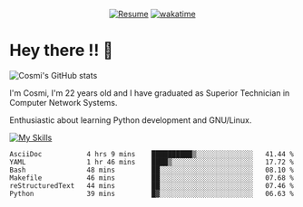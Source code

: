 
<div align="center">

[![Resume](https://img.shields.io/badge/Website-Porfolio-blue)](http://cnicolau.com) 
[![wakatime](https://wakatime.com/badge/user/5e7e21d4-152f-41d6-bf86-d6c288282185.svg)](https://wakatime.com/@5e7e21d4-152f-41d6-bf86-d6c288282185)

</div>

# Hey there !! :wave:

![Cosmi's GitHub stats](https://github-readme-stats.vercel.app/api?username=cosmi310599&show_icons=true&theme=apprentice)

I'm Cosmi, I'm 22 years old and I have graduated as Superior Technician in Computer Network Systems.

Enthusiastic about learning Python development and GNU/Linux.


[![My Skills](https://skillicons.dev/icons?i=ansible,aws,bash,linux,vim,docker,vscode,postgres,py,powershell,wordpress,git,gitlab,stackoverflow,html)](https://skillicons.dev)


<!--START_SECTION:waka-->

```text
AsciiDoc           4 hrs 9 mins    ██████████▒░░░░░░░░░░░░░░   41.44 %
YAML               1 hr 46 mins    ████▒░░░░░░░░░░░░░░░░░░░░   17.72 %
Bash               48 mins         ██░░░░░░░░░░░░░░░░░░░░░░░   08.10 %
Makefile           46 mins         ██░░░░░░░░░░░░░░░░░░░░░░░   07.68 %
reStructuredText   44 mins         ██░░░░░░░░░░░░░░░░░░░░░░░   07.46 %
Python             39 mins         █▓░░░░░░░░░░░░░░░░░░░░░░░   06.63 %
```

<!--END_SECTION:waka--> 



